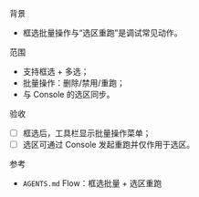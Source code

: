 背景

- 框选批量操作与“选区重跑”是调试常见动作。

范围

- 支持框选 + 多选；
- 批量操作：删除/禁用/重跑；
- 与 Console 的选区同步。

验收

- [ ] 框选后，工具栏显示批量操作菜单；
- [ ] 选区可通过 Console 发起重跑并仅作用于选区。

参考

- `AGENTS.md` Flow：框选批量 + 选区重跑
